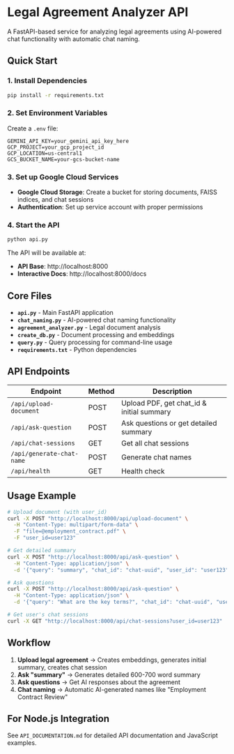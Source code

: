 # Legal Agreement Analyzer API

A FastAPI-based service for analyzing legal agreements using AI-powered chat functionality with automatic chat naming.

## Quick Start

### 1. Install Dependencies
```bash
pip install -r requirements.txt
```

### 2. Set Environment Variables
Create a `.env` file:
```env
GEMINI_API_KEY=your_gemini_api_key_here
GCP_PROJECT=your_gcp_project_id
GCP_LOCATION=us-central1
GCS_BUCKET_NAME=your-gcs-bucket-name
```

### 3. Set up Google Cloud Services
- **Google Cloud Storage**: Create a bucket for storing documents, FAISS indices, and chat sessions
- **Authentication**: Set up service account with proper permissions

### 4. Start the API
```bash
python api.py
```

The API will be available at:
- **API Base**: http://localhost:8000
- **Interactive Docs**: http://localhost:8000/docs

## Core Files

- **`api.py`** - Main FastAPI application
- **`chat_naming.py`** - AI-powered chat naming functionality
- **`agreement_analyzer.py`** - Legal document analysis
- **`create_db.py`** - Document processing and embeddings
- **`query.py`** - Query processing for command-line usage
- **`requirements.txt`** - Python dependencies

## API Endpoints

| Endpoint | Method | Description |
|----------|--------|-------------|
| `/api/upload-document` | POST | Upload PDF, get chat_id & initial summary |
| `/api/ask-question` | POST | Ask questions or get detailed summary |
| `/api/chat-sessions` | GET | Get all chat sessions |
| `/api/generate-chat-name` | POST | Generate chat names |
| `/api/health` | GET | Health check |

## Usage Example

```bash
# Upload document (with user_id)
curl -X POST "http://localhost:8000/api/upload-document" \
  -H "Content-Type: multipart/form-data" \
  -F "file=@employment_contract.pdf" \
  -F "user_id=user123"

# Get detailed summary
curl -X POST "http://localhost:8000/api/ask-question" \
  -H "Content-Type: application/json" \
  -d '{"query": "summary", "chat_id": "chat-uuid", "user_id": "user123"}'

# Ask questions
curl -X POST "http://localhost:8000/api/ask-question" \
  -H "Content-Type: application/json" \
  -d '{"query": "What are the key terms?", "chat_id": "chat-uuid", "user_id": "user123"}'

# Get user's chat sessions
curl -X GET "http://localhost:8000/api/chat-sessions?user_id=user123"
```

## Workflow

1. **Upload legal agreement** → Creates embeddings, generates initial summary, creates chat session
2. **Ask "summary"** → Generates detailed 600-700 word summary
3. **Ask questions** → Get AI responses about the agreement
4. **Chat naming** → Automatic AI-generated names like "Employment Contract Review"

## For Node.js Integration

See `API_DOCUMENTATION.md` for detailed API documentation and JavaScript examples.